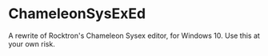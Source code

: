 # ChameleonSysExEd
A rewrite of Rocktron's Chameleon Sysex editor, for Windows 10.
Use this at your own risk.
